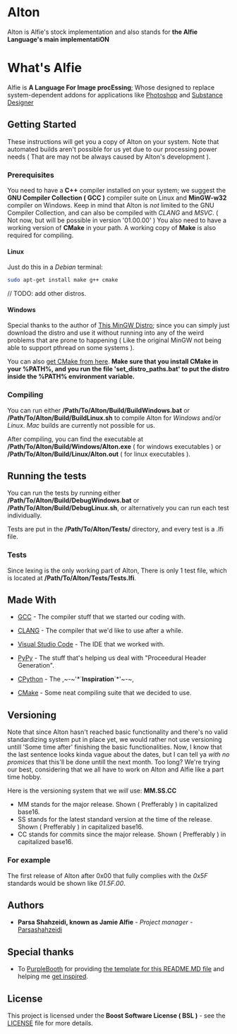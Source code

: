 
# Alton

Alton is Alfie's stock implementation and also stands for
**the Alfie Language's main implementatiON**

# What's Alfie

Alfie is **A Language For Image procEssing**; Whose designed to replace system-dependent addons for
applications like [Photoshop](https://www.photoshop.com/) and [Substance Designer](https://www.substance3d.com/)

## Getting Started

These instructions will get you a copy of Alton on your system.
Note that automated builds aren't possible for us yet due to our processing power needs ( That are may not be always caused by Alton's development ).

### Prerequisites

You need to have a **C++** compiler installed on your system; we suggest the **GNU Compiler Collection ( GCC )** compiler suite on Linux and **MinGW-w32** compiler on Windows. Keep in mind that Alton is *not* limited to the GNU Compiler Collection, and can also be compiled with *CLANG* and *MSVC*. ( Not now, but will be possible in  version '01.00.00' )
You also need to have a working version of **CMake** in your path.
A working copy of **Make** is also required for compiling.

#### Linux

Just do this in a *Debian* terminal:

```bash
sudo apt-get install make g++ cmake
```

// TODO: add other distros.

#### Windows

Special thanks to the author of [This MinGW Distro](https://nuwen.net/mingw.html);
since you can simply just download the distro and use it without running into any of the weird problems that are prone to happening ( Like the original MinGW not being able to support pthread on some systems ).

You can also [get CMake from here](https://cmake.org/download/). **Make sure that you install CMake in your %PATH%, and you run the file 'set_distro_paths.bat' to put the distro inside the %PATH% environment variable.**

### Compiling

You can run either **/Path/To/Alton/Build/BuildWindows.bat** or **/Path/To/Alton/Build/BuildLinux.sh** to compile Alton for *Windows* and/or *Linux*.
*Mac* builds are currently not possible for us.

After compiling, you can find the executable at **/Path/To/Alton/Build/Windows/Alton.exe** ( for windows executables ) or **/Path/To/Alton/Build/Linux/Alton.out**  ( for linux executables ).

## Running the tests

You can run the tests by running either **/Path/To/Alton/Build/DebugWindows.bat** or **/Path/To/Alton/Build/DebugLinux.sh**, or alternatively you can run each test individually.

Tests are put in the **/Path/To/Alton/Tests/** directory, and every test is a .lfi file.

### Tests

Since lexing is the only working part of Alton, There is only 1 test file, which is located at **/Path/To/Alton/Tests/Tests.lfi**.

## Made With

* [GCC](https://gcc.gnu.org/) - The compiler stuff that we started our coding with.

* [CLANG](https://clang.llvm.org/) - The compiler that we'd like to use after a while.

* [Visual Studio Code](https://code.visualstudio.com/) - The IDE that we worked with.

* [PyPy](https://www.pypy.org/) - The stuff that's helping us deal with "Proceedural Header Generation".

* [CPython](https://www.python.org/) - The ,~-~'\*\`**Inspiration**\`\*'~-~,

* [CMake](https://cmake.org/) - Some neat compiling suite that we decided to use.

## Versioning

Note that since Alton hasn't reached basic functionality and there's no valid standardizing system put in place yet, we would rather not use versioning untill 'Some time after' finishing the basic functionalities. Now, I know that the last sentence looks kinda vague about the dates, but I can tell ya *with no promices* that this'll be done untill the next month. Too long? We're trying our best, considering that we all have to work on Alton and Alfie like a part time hobby.

Here is the versioning system that we *will* use:
**MM.SS.CC**

* MM stands for the major release. Shown ( Prefferably ) in capitalized base16.
* SS stands for the latest standard version at the time of the release. Shown ( Prefferably ) in capitalized base16.
* CC stands for commits since the major release. Shown ( Prefferably ) in capitalized base16.

### For example

The first release of Alton after 0x00 that fully complies with the *0x5F* standards would be shown like *01.5F.00*.

## Authors

* **Parsa Shahzeidi, known as Jamie Alfie** - *Project manager* - [Parsashahzeidi](https://github.com/parsashahzeidi)

## Special thanks

* To [PurpleBooth](https://github.com/PurpleBooth) for providing [the template for this README.MD file](https://github.com/PurpleBooth/a-good-readme-template) and helping me [get inspired](https://github.com/PurpleBooth/unicode-willy).

## License

This project is licensed under the **Boost Software License ( BSL )** - see the [LICENSE](LICENSE) file for more details.
